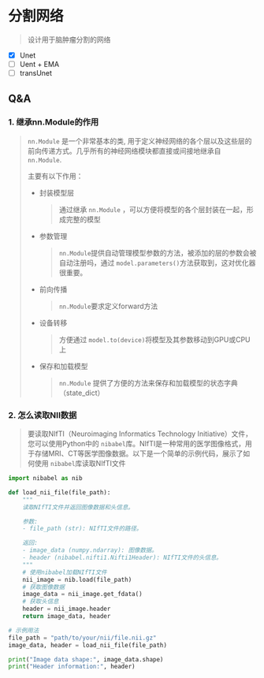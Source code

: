 # 分割网络

> 设计用于脑肿瘤分割的网络

- [X] Unet
- [ ] Uent + EMA
- [ ] transUnet

## Q&A

### 1. 继承nn.Module的作用

> `nn.Module` 是一个非常基本的类, 用于定义神经网络的各个层以及这些层的前向传递方式。几乎所有的神经网络模块都直接或间接地继承自 `nn.Module`.
>
> 主要有以下作用：
>
> - 封装模型层
>
>   > 通过继承 `nn.Module` ，可以方便将模型的各个层封装在一起，形成完整的模型
>   >
> - 参数管理
>
>   > `nn.Module`提供自动管理模型参数的方法，被添加的层的参数会被自动注册吗，通过 `model.parameters()`方法获取到，这对优化器很重要。
>   >
> - 前向传播
>
>   > `nn.Module`要求定义forward方法
>   >
> - 设备转移
>
>   > 方便通过 `model.to(device)`将模型及其参数移动到GPU或CPU上
>   >
> - 保存和加载模型
>
>   > `nn.Module` 提供了方便的方法来保存和加载模型的状态字典（state_dict）
>   >

### 2. 怎么读取NII数据

> 要读取NIfTI（Neuroimaging Informatics Technology Initiative）文件，您可以使用Python中的 `nibabel`库。NIfTI是一种常用的医学图像格式，用于存储MRI、CT等医学图像数据。以下是一个简单的示例代码，展示了如何使用 `nibabel`库读取NIfTI文件

```python
import nibabel as nib

def load_nii_file(file_path):
    """
    读取NIfTI文件并返回图像数据和头信息。

    参数:
    - file_path (str): NIfTI文件的路径。

    返回:
    - image_data (numpy.ndarray): 图像数据。
    - header (nibabel.nifti1.Nifti1Header): NIfTI文件的头信息。
    """
    # 使用nibabel加载NIfTI文件
    nii_image = nib.load(file_path)
    # 获取图像数据
    image_data = nii_image.get_fdata()
    # 获取头信息
    header = nii_image.header
    return image_data, header

# 示例用法
file_path = "path/to/your/nii/file.nii.gz"
image_data, header = load_nii_file(file_path)

print("Image data shape:", image_data.shape)
print("Header information:", header)

```

